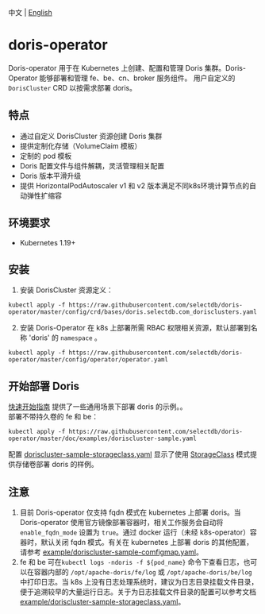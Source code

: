 中文 | [English](README.md)
# doris-operator
Doris-operator 用于在 Kubernetes 上创建、配置和管理 Doris 集群。Doris-Operator 能够部署和管理 fe、be、cn、broker 服务组件。
用户自定义的 `DorisCluster` CRD 以按需求部署 doris。  
## 特点  
- 通过自定义 DorisCluster 资源创建 Doris 集群  
- 提供定制化存储（VolumeClaim 模板）  
- 定制的 pod 模板  
- Doris 配置文件与组件解耦，灵活管理相关配置   
- Doris 版本平滑升级  
- 提供 HorizontalPodAutoscaler v1 和 v2 版本满足不同k8s环境计算节点的自动弹性扩缩容  
## 环境要求  
- Kubernetes 1.19+  
## 安装  
1. 安装 DorisCluster 资源定义：  
```  
kubectl apply -f https://raw.githubusercontent.com/selectdb/doris-operator/master/config/crd/bases/doris.selectdb.com_dorisclusters.yaml  
```  
2. 安装 Doris-Operator 在 k8s 上部署所需 RBAC 权限相关资源，默认部署到名称 'doris' 的 `namespace` 。  
```  
kubectl apply -f https://raw.githubusercontent.com/selectdb/doris-operator/master/config/operator/operator.yaml  
```  
## 开始部署 Doris  
[快速开始指南](./doc/examples) 提供了一些通用场景下部署 doris 的示例。。  
部署不带持久卷的 fe 和 be：  
```  
kubectl apply -f https://raw.githubusercontent.com/selectdb/doris-operator/master/doc/examples/doriscluster-sample.yaml  
```  
配置 [doriscluster-sample-storageclass.yaml](./doc/examples/doriscluster-sample-storageclass.yaml) 显示了使用 [StorageClass](https://kubernetes.io/docs/concepts/storage/storage-classes/) 模式提供存储卷部署 doris 的样例。  
## 注意  
1. 目前 Doris-operator 仅支持 fqdn 模式在 kubernetes 上部署 doris。当 Doris-operator 使用官方镜像部署容器时，相关工作服务会自动将 `enable_fqdn_mode` 设置为 `true`。通过 docker 运行（未经 k8s-operator）容器时，默认关闭 fqdn 模式。有关在 kubernetes 上部署 doris 的其他配置，请参考 [example/doriscluster-sample-comfigmap.yaml](./doc/examples/doriscluster-sample-comfigmap.yaml)。  
2. fe 和 be 可在`kubectl logs -ndoris -f ${pod_name}` 命令下查看日志，也可以在容器内部的 `/opt/apache-doris/fe/log` 或 `/opt/apache-doris/be/log` 中打印日志。当 k8s 上没有日志处理系统时，建议为日志目录挂载文件目录，便于追溯较早的大量运行日志。关于为日志挂载文件目录的配置可以参考文档 [example/doriscluster-sample-storageclass.yaml](./doc/examples/doriscluster-sample-storageclass.yaml)。  
